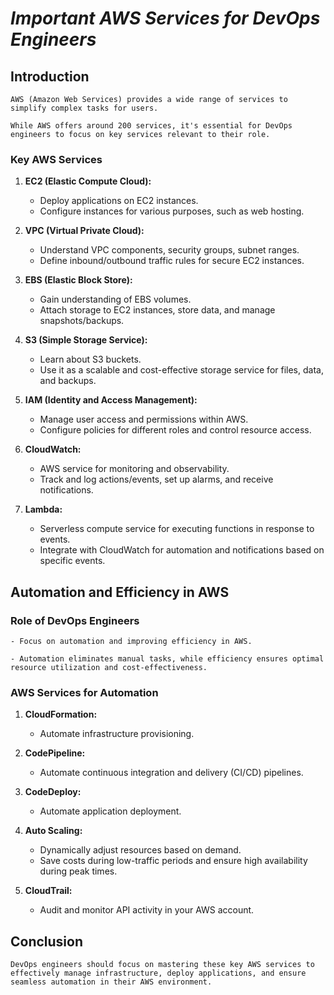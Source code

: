 # *Important AWS Services for DevOps Engineers*

## Introduction
```
AWS (Amazon Web Services) provides a wide range of services to simplify complex tasks for users.

While AWS offers around 200 services, it's essential for DevOps engineers to focus on key services relevant to their role.
```
### Key AWS Services
1. **EC2 (Elastic Compute Cloud):**
   - Deploy applications on EC2 instances.
   - Configure instances for various purposes, such as web hosting.

2. **VPC (Virtual Private Cloud):**
   - Understand VPC components, security groups, subnet ranges.
   - Define inbound/outbound traffic rules for secure EC2 instances.

3. **EBS (Elastic Block Store):**
   - Gain understanding of EBS volumes.
   - Attach storage to EC2 instances, store data, and manage snapshots/backups.

4. **S3 (Simple Storage Service):**
   - Learn about S3 buckets.
   - Use it as a scalable and cost-effective storage service for files, data, and backups.

5. **IAM (Identity and Access Management):**
   - Manage user access and permissions within AWS.
   - Configure policies for different roles and control resource access.

6. **CloudWatch:**
   - AWS service for monitoring and observability.
   - Track and log actions/events, set up alarms, and receive notifications.

7. **Lambda:**
   - Serverless compute service for executing functions in response to events.
   - Integrate with CloudWatch for automation and notifications based on specific events.

## Automation and Efficiency in AWS

### Role of DevOps Engineers
```
- Focus on automation and improving efficiency in AWS.

- Automation eliminates manual tasks, while efficiency ensures optimal resource utilization and cost-effectiveness.
```
### AWS Services for Automation
1. **CloudFormation:**
   - Automate infrastructure provisioning.

2. **CodePipeline:**
   - Automate continuous integration and delivery (CI/CD) pipelines.

3. **CodeDeploy:**
   - Automate application deployment.

4. **Auto Scaling:**
   - Dynamically adjust resources based on demand.
   - Save costs during low-traffic periods and ensure high availability during peak times.

5. **CloudTrail:**
   - Audit and monitor API activity in your AWS account.

## Conclusion
```
DevOps engineers should focus on mastering these key AWS services to effectively manage infrastructure, deploy applications, and ensure seamless automation in their AWS environment.
```
